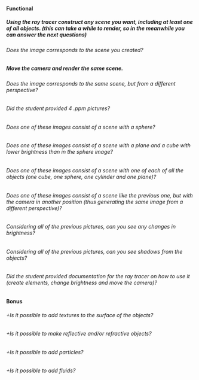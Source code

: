 #### Functional

##### Using the ray tracer construct any scene you want, including at least one of all objects. (this can take a while to render, so in the meanwhile you can answer the next questions)

###### Does the image corresponds to the scene you created?

##### Move the camera and render the same scene.

###### Does the image corresponds to the same scene, but from a different perspective?

###### Did the student provided 4 .ppm pictures?

###### Does one of these images consist of a scene with a sphere?

###### Does one of these images consist of a scene with a plane and a cube with lower brightness than in the sphere image?

###### Does one of these images consist of a scene with one of each of all the objects (one cube, one sphere, one cylinder and one plane)?

###### Does one of these images consist of a scene like the previous one, but with the camera in another position (thus generating the same image from a different perspective)?

###### Considering all of the previous pictures, can you see any changes in brightness?

###### Considering all of the previous pictures, can you see shadows from the objects?

###### Did the student provided documentation for the ray tracer on how to use it (create elements, change brightness and move the camera)?

#### Bonus

###### +Is it possible to add textures to the surface of the objects?

###### +Is it possible to make reflective and/or refractive objects?

###### +Is it possible to add particles?

###### +Is it possible to add fluids?
